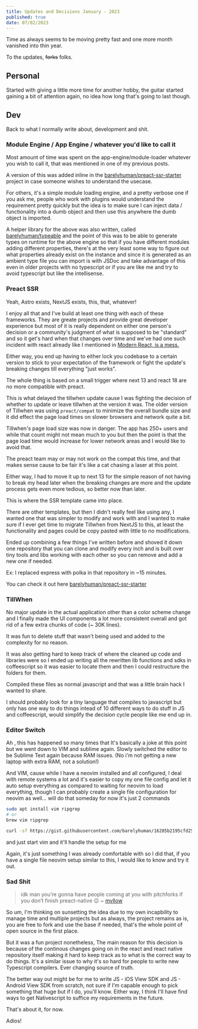 ```yaml
---
title: Updates and Decisions January - 2023
published: true
date: 07/02/2023
---
```


Time as always seems to be moving pretty fast and one more month vanished into
thin year.

To the updates, ~~forks~~ folks.

## Personal

Started with giving a little more time for another hobby, the guitar started
gaining a bit of attention again, no idea how long that's going to last though.

## Dev

Back to what I normally write about, development and shit.

### Module Engine / App Engine / whatever you'd like to call it

Most amount of time was spent on the app-engine/module-loader whatever you wish
to call it, that was mentioned in one of my previous posts.

A version of this was added inline in the
[barelyhuman/preact-ssr-starter](https://github.com/barelyhuman/preact-ssr-starter)
project in case someone wishes to understand the usecase.

For others, it's a simple module loading engine, and a pretty verbose one if you
ask me, people who work with plugins would understand the requirement pretty
quickly but the idea is to make sure I can inject data / functionality into a
dumb object and then use this anywhere the dumb object is imported.

A helper library for the above was also written, called
[barelyhuman/typeable](https://github.com/barelyhuman/typeable) and the point of
this was to be able to generate types on runtime for the above engine so that if
you have different modules adding different properties, there's at the very
least some way to figure out what properties already exist on the instance and
since it is generated as an ambient type file you can import is with JSDoc and
take advantage of this even in older projects with no typescript or if you are
like me and try to avoid typescript but like the intellisense.

### Preact SSR

Yeah, Astro exists, NextJS exists, this, that, whatever!

I enjoy all that and I've build at least one thing with each of these
frameworks. They are greate projects and provide great developer experience but
most of it is really dependent on either one person's decision or a community's
judgment of what is supposed to be "standard" and so it get's hard when that
changes over time and we've had one such incident with react already like I
mentioned in [Modern React, is a mess.](/writing/20220817-modern-react-a-mess)

Either way, you end up having to either lock you codebase to a certain version
to stick to your expectation of the framework or fight the update's breaking
changes till everything "just works".

The whole thing is based on a small trigger where next 13 and react 18 are no
more compatible with preact.

This is what delayed the tillwhen update cause I was fighting the decision of
whether to update or leave tillwhen at the version it was. The older version of
Tillwhen was using `preact/compat` to minimize the overall bundle size and it
did effect the page load times on slower browsers and network quite a bit.

Tillwhen's page load size was now in danger. The app has 250+ users and while
that count might not mean much to you but then the point is that the page load
time would increase for lower network areas and I would like to avoid that.

The preact team may or may not work on the compat this time, and that makes
sense cause to be fair it's like a cat chasing a laser at this point.

Either way, I had to move it up to next 13 for the simple reason of not having
to break my head later when the breaking changes are more and the update process
gets even more tedious, so better now than later.

This is where the SSR template came into place.

There are other templates, but then I didn't really feel like using any, I
wanted one that was simpler to modify and work with and I wanted to make sure if
I ever get time to migrate Tillwhen from NextJS to this, at least the
functionality and pages could be copy pasted with little to no modifications.

Ended up combining a few things I've written before and shoved it down one
repository that you can clone and modify every inch and is built over tiny tools
and libs working with each other so you can remove and add a new one if needed.

Ex: I replaced express with polka in that repository in ~15 minutes.

You can check it out here
[barelyhuman/preact-ssr-starter](https://github.com/barelyhuman/preact-ssr-starter)

### TillWhen

No major update in the actual application other than a color scheme change and I
finally made the UI components a lot more consistent overall and got rid of a
few extra chunks of code (~ 30K lines).

It was fun to delete stuff that wasn't being used and added to the complexity
for no reason.

It was also getting hard to keep track of where the cleaned up code and
libraries were so I ended up writing all the rewritten lib functions and sdks in
coffeescript so it was easier to locate them and then I could restructure the
folders for them.

Compiled these files as normal javascript and that was a little brain hack I
wanted to share.

I should probably look for a tiny language that compiles to javascript but only
has one way to do things intead of 10 different ways to do stuff in JS and
coffeescript, would simplify the decision cycle people like me end up in.

### Editor Switch

Ah , this has happened so many times that It's basically a joke at this point
but we went down to VIM and sublime again. Slowly switched the editor to be
Sublime Text again because RAM issues. (No i'm not getting a new laptop with
extra RAM, not a solution!)

And VIM, cause while I have a neovim installed and all configured, I deal with
remote systems a lot and it's easier to copy my one file config and let it auto
setup everything as compared to waiting for neovim to load everything, though I
can probably create a single file configuration for neovim as well... will do
that someday for now it's just 2 commands

```sh
sudo apt install vim ripgrep
# or
brew vim ripgrep

curl -sf https://gist.githubusercontent.com/barelyhuman/16285b2195cfd25d8c84356676cc807d/raw/3770a3f039aca45a4ad91102eafc03dcfc8606cb/.vimrc > .vimrc

```

and just start vim and it'll handle the setup for me

Again, it's just something I was already comfortable with so I did that, if you
have a single file neovim setup similar to this, I would like to know and try it
out.

### Sad Shit

> idk man you’re gonna have people coming at you with pitchforks if you don’t
> finish preact-native 😉 ~ [mvllow](https://mellow.dev/)

So um, I'm thinking on sunsetting the idea due to my own incapbility to manage
time and multiple projects but as always, the project remains as is, you are
free to fork and use the base if needed, that's the whole point of open source
in the first place.

But it was a fun project nonetheless, The main reason for this decision is
because of the continous changes going on in the react and react native
repository itself making it hard to keep track as to what is the correct way to
do things. It's a similar issue to why it's so hard for people to write new
Typescript compilers. Ever changing source of truth.

The better way out might be for me to write JS - iOS View SDK and JS - Android
View SDK from scratch, not sure if I'm capable enough to pick something that
huge but if I do, you'll know. Either way, I think I'll have find ways to get
Nativescript to suffice my requirements in the future.

That's about it, for now.

Adios!
